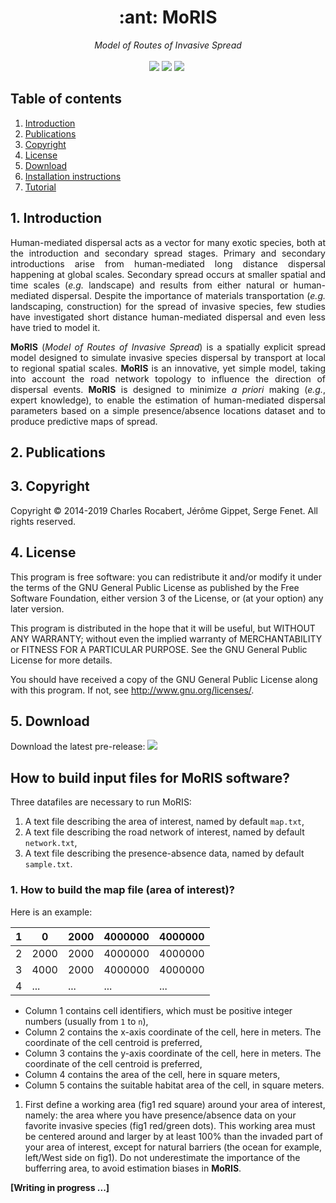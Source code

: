 <h1 align="center">:ant: MoRIS</h1>
<p align="center">
<em>Model of Routes of Invasive Spread</em>
<br />
<br />
<a href="https://github.com/charlesrocabert/MoRIS/releases/latest"><img src="https://img.shields.io/badge/version-RC 0.7.0-orange.svg" /></a>&nbsp;<a href="https://github.com/charlesrocabert/MoRIS/releases/latest"><img src="https://img.shields.io/badge/build-passing-green.svg" /></a>&nbsp;<a href="https://www.gnu.org/licenses/gpl-3.0"><img src="https://img.shields.io/badge/license-GPL v3-blue.svg" /></a>&nbsp;
</p>

## Table of contents
1. [Introduction](#introduction)
2. [Publications](#publications)
3. [Copyright](#copyright)
4. [License](#license)
5. [Download](#download)
6. [Installation instructions](#installation_instructions)
7. [Tutorial](#tutorial)

## 1. Introduction <a name="introduction"></a>

<p align="justify">
Human-mediated dispersal acts as a vector for many exotic species, both at the introduction and secondary spread stages. Primary and secondary introductions arise from human-mediated long distance dispersal happening at global scales. Secondary spread occurs at smaller spatial and time scales (<em>e.g.</em> landscape) and results from either natural or human-mediated dispersal. Despite the importance of materials transportation (<em>e.g.</em> landscaping, construction) for the spread of invasive species, few studies have investigated short distance human-mediated dispersal and even less have tried to model it.
</p>

<p align="justify">
  <strong>MoRIS</strong> (<em>Model of Routes of Invasive Spread</em>) is a spatially explicit spread model designed to simulate invasive species dispersal by transport at local to regional spatial scales. <strong>MoRIS</strong> is an innovative, yet simple model, taking into account the road network topology to influence the direction of dispersal events. <strong>MoRIS</strong> is designed to minimize <em>a priori</em> making (<em>e.g.</em>, expert knowledge), to enable the estimation of human-mediated dispersal parameters based on a simple presence/absence locations dataset and to produce predictive maps of spread.
</p>

## 2. Publications <a name="publications"></a>


## 3. Copyright <a name="copyright"></a>

Copyright &copy; 2014-2019 Charles Rocabert, Jérôme Gippet, Serge Fenet.
All rights reserved.

## 4. License <a name="license"></a>

This program is free software: you can redistribute it and/or modify it under the terms of the GNU General Public License as published by the Free Software Foundation, either version 3 of the License, or (at your option) any later version.

This program is distributed in the hope that it will be useful, but WITHOUT ANY WARRANTY; without even the implied warranty of MERCHANTABILITY or FITNESS FOR A PARTICULAR PURPOSE. See the GNU General Public License for more details.

You should have received a copy of the GNU General Public License along with this program. If not, see http://www.gnu.org/licenses/.

## 5. Download <a name="download"></a>
Download the latest pre-release: <a href="https://github.com/charlesrocabert/MoRIS-development/releases/latest"><img src="https://img.shields.io/badge/version-RC 0.7.0-orange.svg" /></a>

## How to build input files for MoRIS software?

Three datafiles are necessary to run MoRIS:
1. A text file describing the area of interest, named by default `map.txt`,
2. A text file describing the road network of interest, named by default `network.txt`,
3. A text file describing the presence-absence data, named by default `sample.txt`.

### 1. How to build the map file (area of interest)?
Here is an example:

| 1 | 0    | 2000 | 4000000 | 4000000 |
|---|------|------|---------|---------|
| 2 | 2000 | 2000 | 4000000 | 4000000 |
| 3 | 4000 | 2000 | 4000000 | 4000000 |
| 4 | ...  | ...  | ...     | ...     |

- Column 1 contains cell identifiers, which must be positive integer numbers (usually from `1` to `n`),
- Column 2 contains the x-axis coordinate of the cell, here in meters. The coordinate of the cell centroid is preferred,
- Column 3 contains the y-axis coordinate of the cell, here in meters. The coordinate of the cell centroid is preferred,
- Column 4 contains the area of the cell, here in square meters,
- Column 5 contains the suitable habitat area of the cell, in square meters.

1. First define a working area (fig1 red square) around your area of interest, namely: the area where you have presence/absence data on your favorite invasive species (fig1 red/green dots). This working area must be centered around and larger by at least 100% than the invaded part of your area of interest, except for natural barriers (the ocean for example, left/West side on fig1). Do not underestimate the importance of the bufferring area, to avoid estimation biases in <strong>MoRIS</strong>.

<strong>[Writing in progress ...]</strong>




